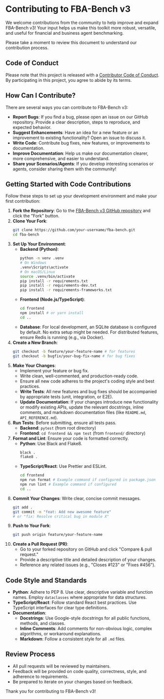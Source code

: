 # Contributing to FBA-Bench v3

We welcome contributions from the community to help improve and expand FBA-Bench v3! Your input helps us make this toolkit more robust, versatile, and useful for financial and business agent benchmarking.

Please take a moment to review this document to understand our contribution process.

## Code of Conduct

Please note that this project is released with a [Contributor Code of Conduct](CODE_OF_CONDUCT.md). By participating in this project, you agree to abide by its terms.

## How Can I Contribute?

There are several ways you can contribute to FBA-Bench v3:

*   **Report Bugs**: If you find a bug, please open an issue on our GitHub repository. Provide a clear description, steps to reproduce, and expected behavior.
*   **Suggest Enhancements**: Have an idea for a new feature or an improvement to existing functionality? Open an issue to discuss it.
*   **Write Code**: Contribute bug fixes, new features, or improvements to documentation.
*   **Improve Documentation**: Help us make our documentation clearer, more comprehensive, and easier to understand.
*   **Share your Scenarios/Agents**: If you develop interesting scenarios or agents, consider sharing them with the community!

## Getting Started with Code Contributions

Follow these steps to set up your development environment and make your first contribution:

1.  **Fork the Repository**: Go to the [FBA-Bench v3 GitHub repository](https://github.com/your-org/fba-bench) and click the "Fork" button.
2.  **Clone Your Fork**:
    ```bash
    git clone https://github.com/your-username/fba-bench.git
    cd fba-bench
    ```
3.  **Set Up Your Environment**:
    *   **Backend (Python)**:
        ```bash
        python -m venv .venv
        # On Windows
        .venv\Scripts\activate
        # On macOS/Linux
        source .venv/bin/activate
        pip install -r requirements.txt
        pip install -r requirements-dev.txt
        pip install -r requirements-frameworks.txt
        ```
    *   **Frontend (Node.js/TypeScript)**:
        ```bash
        cd frontend
        npm install # or yarn install
        cd ..
        ```
    *   **Database**: For local development, an SQLite database is configured by default. No extra setup might be needed. For distributed features, ensure Redis is running (e.g., via Docker).
4.  **Create a New Branch**:
    ```bash
    git checkout -b feature/your-feature-name # for features
    git checkout -b bugfix/your-bug-fix-name # for bug fixes
    ```
5.  **Make Your Changes**:
    *   Implement your feature or bug fix.
    *   Write clean, well-commented, and production-ready code.
    *   Ensure all new code adheres to the project's coding style and best practices.
    *   **Write Tests**: All new features and bug fixes should be accompanied by appropriate tests (unit, integration, or E2E).
    *   **Update Documentation**: If your changes introduce new functionality or modify existing APIs, update the relevant docstrings, inline comments, and markdown documentation files (like `README.md`, `API_REFERENCE.md`).
6.  **Run Tests**: Before submitting, ensure all tests pass.
    *   **Backend**: `pytest` (from root directory)
    *   **Frontend**: `cd frontend && npm test` (from `frontend/` directory)
7.  **Format and Lint**: Ensure your code is formatted correctly.
    *   **Python**: Use Black and Flake8.
        ```bash
        black .
        flake8 .
        ```
    *   **TypeScript/React**: Use Prettier and ESLint.
        ```bash
        cd frontend
        npm run format # Example command if configured in package.json
        npm run lint # Example command if configured
        cd ..
        ```
8.  **Commit Your Changes**: Write clear, concise commit messages.
    ```bash
    git add .
    git commit -m "feat: Add new awesome feature"
    # or "fix: Resolve critical bug in module X"
    ```
9.  **Push to Your Fork**:
    ```bash
    git push origin feature/your-feature-name
    ```
10. **Create a Pull Request (PR)**:
    *   Go to your forked repository on GitHub and click "Compare & pull request."
    *   Provide a descriptive title and detailed description of your changes.
    *   Reference any related issues (e.g., "Closes #123" or "Fixes #456").

## Code Style and Standards

*   **Python**: Adhere to PEP 8. Use clear, descriptive variable and function names. Employ `dataclasses` where appropriate for data structures.
*   **TypeScript/React**: Follow standard React best practices. Use TypeScript interfaces for clear type definitions.
*   **Documentation**:
    *   **Docstrings**: Use Google-style docstrings for all public functions, methods, and classes.
    *   **Inline Comments**: Add comments for non-obvious logic, complex algorithms, or workaround explanations.
    *   **Markdown**: Follow a consistent style for all `.md` files.

## Review Process

*   All pull requests will be reviewed by maintainers.
*   Feedback will be provided on code quality, correctness, style, and adherence to requirements.
*   Be prepared to iterate on your changes based on feedback.

Thank you for contributing to FBA-Bench v3!